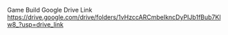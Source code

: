 Game Build Google Drive Link https://drive.google.com/drive/folders/1vHzccARCmbeIkncDyPIJb1fBub7Klw8_?usp=drive_link
